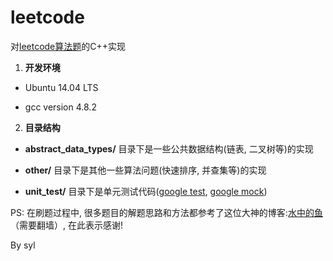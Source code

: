 leetcode
========

对[leetcode算法题](https://oj.leetcode.com/problems/)的C++实现

1. **开发环境**

  * Ubuntu 14.04 LTS

  * gcc version 4.8.2

2. **目录结构**

  * **abstract_data_types/** 目录下是一些公共数据结构(链表, 二叉树等)的实现

  * **other/** 目录下是其他一些算法问题(快速排序, 并查集等)的实现

  * **unit_test/** 目录下是单元测试代码([google test](http://code.google.com/p/googletest/), [google mock](http://code.google.com/p/googlemock/))

PS: 在刷题过程中, 很多题目的解题思路和方法都参考了这位大神的博客:[水中的鱼](http://fisherlei.blogspot.com)（需要翻墙）, 在此表示感谢!

By syl
